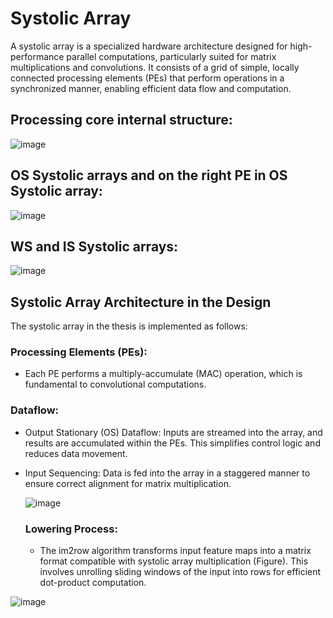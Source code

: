 # Systolic Array
A systolic array is a specialized hardware architecture designed for high-performance parallel computations, particularly suited for matrix multiplications and convolutions. It consists of a grid of simple, locally connected processing elements (PEs) that perform operations in a synchronized manner, enabling efficient data flow and computation.

## Processing core internal structure:

![image](https://github.com/user-attachments/assets/2799bca1-3c3a-4074-b5f1-55658d394ebe)


## OS Systolic arrays and on the right PE in OS Systolic array:

![image](https://github.com/user-attachments/assets/3401b186-2102-4fc2-ac95-d7bebff0391c)

## WS and IS Systolic arrays:

![image](https://github.com/user-attachments/assets/50be8d46-527c-4c55-8df7-9bccf2178c3a)


## Systolic Array Architecture in the Design
The systolic array in the thesis is implemented as follows:
### Processing Elements (PEs):
- Each PE performs a multiply-accumulate (MAC) operation, which is fundamental to convolutional computations.
### Dataflow:
- Output Stationary (OS) Dataflow: Inputs are streamed into the array, and results are accumulated within the PEs. This simplifies control logic and reduces data movement.

- Input Sequencing: Data is fed into the array in a staggered manner to ensure correct alignment for matrix multiplication.
  
  ![image](https://github.com/user-attachments/assets/b705c1d8-2566-4e5c-90a6-c0b766545540)

  ### Lowering Process:
  - The im2row algorithm transforms input feature maps into a matrix format compatible with systolic array multiplication (Figure). This involves unrolling sliding windows of the input into rows for efficient dot-product computation.

![image](https://github.com/user-attachments/assets/0fcab30b-dbbe-47c1-84db-62bba81a9cb7)

